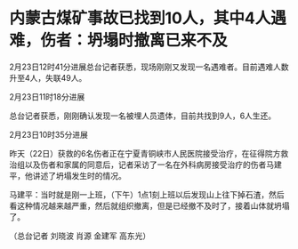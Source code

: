 # 内蒙古煤矿事故已找到10人，其中4人遇难，伤者：坍塌时撤离已来不及

2月23日12时41分进展总台记者获悉，现场刚刚又发现一名遇难者。目前遇难人数升至4人，失联49人。

2月23日11时18分进展

总台记者获悉，刚刚确认发现一名被埋人员遗体，目前共找到9人，6人生还。

2月23日10时35分进展

昨天（22日）获救的6名伤者正在宁夏青铜峡市人民医院接受治疗，在征得院方救治组以及伤者和家属的同意后，记者采访了一名在外科病房接受治疗的伤者马建平，他讲述了坍塌发生时的情况。

马建平：当时就是刚一上班，（下午）1点1刻上班以后发现山上往下掉石渣，然后看这种情况越来越严重，然后就组织撤离，但是已经撤不及时了，接着山体就坍塌了。

（总台记者 刘晓波 肖源 金建军 高东光）

